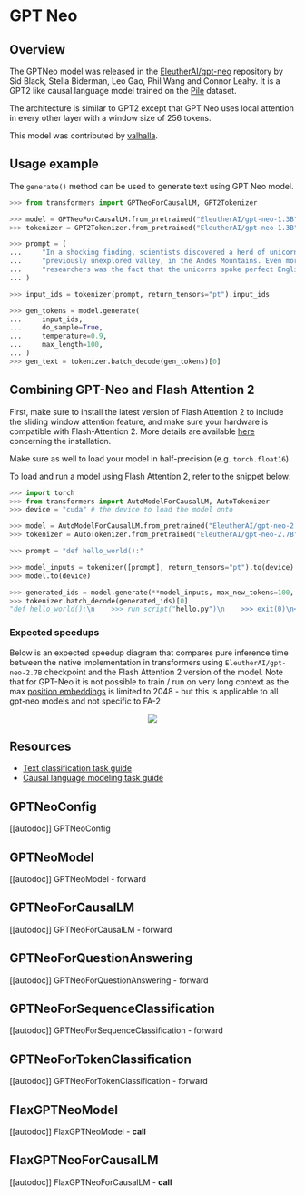 <!--Copyright 2021 The HuggingFace Team. All rights reserved.

Licensed under the Apache License, Version 2.0 (the "License"); you may not use this file except in compliance with
the License. You may obtain a copy of the License at

http://www.apache.org/licenses/LICENSE-2.0

Unless required by applicable law or agreed to in writing, software distributed under the License is distributed on
an "AS IS" BASIS, WITHOUT WARRANTIES OR CONDITIONS OF ANY KIND, either express or implied. See the License for the
specific language governing permissions and limitations under the License.

⚠️ Note that this file is in Markdown but contain specific syntax for our doc-builder (similar to MDX) that may not be
rendered properly in your Markdown viewer.

-->

# GPT Neo

## Overview

The GPTNeo model was released in the [EleutherAI/gpt-neo](https://github.com/EleutherAI/gpt-neo) repository by Sid
Black, Stella Biderman, Leo Gao, Phil Wang and Connor Leahy. It is a GPT2 like causal language model trained on the
[Pile](https://pile.eleuther.ai/) dataset.

The architecture is similar to GPT2 except that GPT Neo uses local attention in every other layer with a window size of
256 tokens.

This model was contributed by [valhalla](https://huggingface.co/valhalla).

## Usage example

The `generate()` method can be used to generate text using GPT Neo model.

```python
>>> from transformers import GPTNeoForCausalLM, GPT2Tokenizer

>>> model = GPTNeoForCausalLM.from_pretrained("EleutherAI/gpt-neo-1.3B")
>>> tokenizer = GPT2Tokenizer.from_pretrained("EleutherAI/gpt-neo-1.3B")

>>> prompt = (
...     "In a shocking finding, scientists discovered a herd of unicorns living in a remote, "
...     "previously unexplored valley, in the Andes Mountains. Even more surprising to the "
...     "researchers was the fact that the unicorns spoke perfect English."
... )

>>> input_ids = tokenizer(prompt, return_tensors="pt").input_ids

>>> gen_tokens = model.generate(
...     input_ids,
...     do_sample=True,
...     temperature=0.9,
...     max_length=100,
... )
>>> gen_text = tokenizer.batch_decode(gen_tokens)[0]
```

## Combining GPT-Neo and Flash Attention 2

First, make sure to install the latest version of Flash Attention 2 to include the sliding window attention feature, and make sure your hardware is compatible with Flash-Attention 2. More details are available [here](https://huggingface.co/docs/transformers/perf_infer_gpu_one#flashattention-2) concerning the installation.

Make sure as well to load your model in half-precision (e.g. `torch.float16`).

To load and run a model using Flash Attention 2, refer to the snippet below:

```python
>>> import torch
>>> from transformers import AutoModelForCausalLM, AutoTokenizer
>>> device = "cuda" # the device to load the model onto

>>> model = AutoModelForCausalLM.from_pretrained("EleutherAI/gpt-neo-2.7B", torch_dtype=torch.float16, use_flash_attention_2=True)
>>> tokenizer = AutoTokenizer.from_pretrained("EleutherAI/gpt-neo-2.7B")

>>> prompt = "def hello_world():"

>>> model_inputs = tokenizer([prompt], return_tensors="pt").to(device)
>>> model.to(device)

>>> generated_ids = model.generate(**model_inputs, max_new_tokens=100, do_sample=True)
>>> tokenizer.batch_decode(generated_ids)[0]
"def hello_world():\n    >>> run_script("hello.py")\n    >>> exit(0)\n<|endoftext|>"
```

### Expected speedups

Below is an expected speedup diagram that compares pure inference time between the native implementation in transformers using `EleutherAI/gpt-neo-2.7B` checkpoint and the Flash Attention 2 version of the model.
Note that for GPT-Neo it is not possible to train / run on very long context as the max [position embeddings](https://huggingface.co/EleutherAI/gpt-neo-2.7B/blob/main/config.json#L58 ) is limited to 2048 - but this is applicable to all gpt-neo models and not specific to FA-2

<div style="text-align: center">
<img src="https://user-images.githubusercontent.com/49240599/272241893-b1c66b75-3a48-4265-bc47-688448568b3d.png">
</div>


## Resources

- [Text classification task guide](../tasks/sequence_classification)
- [Causal language modeling task guide](../tasks/language_modeling)

## GPTNeoConfig

[[autodoc]] GPTNeoConfig


<frameworkcontent>
<pt>

## GPTNeoModel

[[autodoc]] GPTNeoModel
    - forward

## GPTNeoForCausalLM

[[autodoc]] GPTNeoForCausalLM
    - forward

## GPTNeoForQuestionAnswering

[[autodoc]] GPTNeoForQuestionAnswering
    - forward

## GPTNeoForSequenceClassification

[[autodoc]] GPTNeoForSequenceClassification
    - forward

## GPTNeoForTokenClassification

[[autodoc]] GPTNeoForTokenClassification
    - forward

</pt>
<jax>

## FlaxGPTNeoModel

[[autodoc]] FlaxGPTNeoModel
    - __call__

## FlaxGPTNeoForCausalLM

[[autodoc]] FlaxGPTNeoForCausalLM
    - __call__

</jax>
</frameworkcontent>


